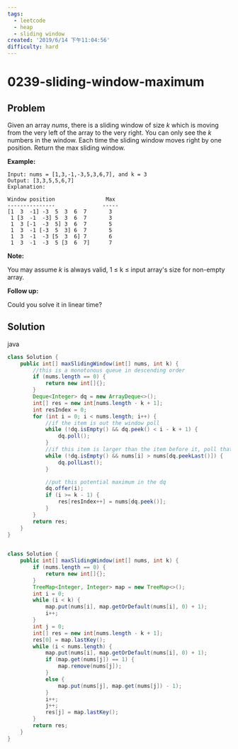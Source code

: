 ```yaml
---
tags:
  - leetcode
  - heap
  - sliding window
created: '2019/6/14 下午11:04:56'
difficulty: hard
---
```


# 0239-sliding-window-maximum

## Problem

Given an array _nums_, there is a sliding window of size _k_ which is moving from the very left of the array to the very right. You can only see the _k_ numbers in the window. Each time the sliding window moves right by one position. Return the max sliding window.  
  


**Example:**  
  


```text
Input: nums = [1,3,-1,-3,5,3,6,7], and k = 3
Output: [3,3,5,5,6,7] 
Explanation: 

Window position                Max
---------------               -----
[1  3  -1] -3  5  3  6  7       3
 1 [3  -1  -3] 5  3  6  7       3
 1  3 [-1  -3  5] 3  6  7       5
 1  3  -1 [-3  5  3] 6  7       5
 1  3  -1  -3 [5  3  6] 7       6
 1  3  -1  -3  5 [3  6  7]      7
```

**Note:**  
  
You may assume _k_ is always valid, 1 ≤ k ≤ input array's size for non-empty array.  
  


**Follow up:**  
  
Could you solve it in linear time?

## Solution

java

```java
class Solution {
    public int[] maxSlidingWindow(int[] nums, int k) {
        //this is a monotonous queue in descending order
        if (nums.length == 0) {
            return new int[]{};
        }
        Deque<Integer> dq = new ArrayDeque<>();
        int[] res = new int[nums.length - k + 1];
        int resIndex = 0;
        for (int i = 0; i < nums.length; i++) {
            //if the item is out the window poll
            while (!dq.isEmpty() && dq.peek() < i - k + 1) {
                dq.poll();
            }
            //if this item is larger than the item before it, poll that out
            while (!dq.isEmpty() && nums[i] > nums[dq.peekLast()]) {
                dq.pollLast();
            }

            //put this potential maximum in the dq
            dq.offer(i);
            if (i >= k - 1) {
                res[resIndex++] = nums[dq.peek()];
            }
        }
        return res;
    }
}
​
```

```java
class Solution {
    public int[] maxSlidingWindow(int[] nums, int k) {
        if (nums.length == 0) {
            return new int[]{};
        }
        TreeMap<Integer, Integer> map = new TreeMap<>();
        int i = 0;
        while (i < k) {
            map.put(nums[i], map.getOrDefault(nums[i], 0) + 1);
            i++;
        }
        int j = 0; 
        int[] res = new int[nums.length - k + 1];
        res[0] = map.lastKey();
        while (i < nums.length) {
            map.put(nums[i], map.getOrDefault(nums[i], 0) + 1);
            if (map.get(nums[j]) == 1) {
                map.remove(nums[j]);
            }
            else {
                map.put(nums[j], map.get(nums[j]) - 1);
            }
            i++;
            j++;
            res[j] = map.lastKey();
        }
        return res;
    }
}
​
```

